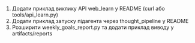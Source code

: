 1. Додати приклад виклику API web_learn у README (curl або tools/api_learn.py)
2. Додати приклад запуску підагента через thought_pipeline у README
3. Розширити weekly_goals_report.py та додати приклад виводу у artifacts/reports

